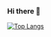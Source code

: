### Hi there 👋
[![Top Langs](https://github-readme-stats.vercel.app/api/top-langs/?username=moh3nmx)](https://github.com/anuraghazra/github-readme-stats)

<!--
**moh3nmx/moh3nmx** is a ✨ _special_ ✨ repository because its `README.md` (this file) appears on your GitHub profile.

Here are some ideas to get you started:

- 🔭 I’m currently working on ...
- 🌱 I’m currently learning ...
- 👯 I’m looking to collaborate on ...
- 🤔 I’m looking for help with ...
- 💬 Ask me about ...
- 📫 How to reach me: ...
- 😄 Pronouns: ...
- ⚡ Fun fact: ...
-->
